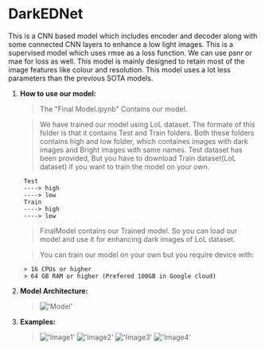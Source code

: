 # DarkEDNet

This is a CNN based model which includes encoder and decoder along with some connected CNN layers to enhance a low light images.
This is a supervised model which uses rmse as a loss function. We can use psnr or mae for loss as well. 
This model is mainly designed to retain most of the image features like colour and resolution. This model uses a lot less parameters than the previous SOTA models. 

1. **How to use our model:** 

    > The "Final Model.ipynb" Contains our model.
    
    > We have trained our model using LoL dataset. The formate of this folder is that it contains Test and Train folders. Both these folders contains high and low folder, which containes images with dark images and Bright images with same names. Test dataset has been provided, But you have to download Train dataset(LoL dataset) if you want to train the model on your own. 

        Test
        ----> high
        ----> low
        Train
        ----> high
        ----> low

    > FinalModel contains our Trained model. So you can load our model and use it for enhancing dark images of LoL dataset. 

    > You can train our model on your own but you require device with: 

        > 16 CPUs or higher 
        > 64 GB RAM or higher (Prefered 100GB in Google cloud)
2. **Model Architecture:**
    > !['Model'](DarkEDNet.png)
3. **Examples:**
    > !['Image1'](image1.png)
    > !['Image2'](image2.png)
    > !['Image3'](image3.png)
    > !['Image4'](image4.png)
